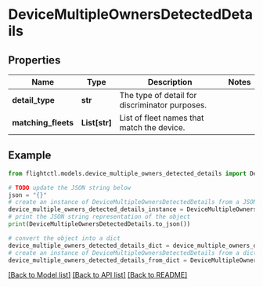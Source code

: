 # DeviceMultipleOwnersDetectedDetails


## Properties

Name | Type | Description | Notes
------------ | ------------- | ------------- | -------------
**detail_type** | **str** | The type of detail for discriminator purposes. | 
**matching_fleets** | **List[str]** | List of fleet names that match the device. | 

## Example

```python
from flightctl.models.device_multiple_owners_detected_details import DeviceMultipleOwnersDetectedDetails

# TODO update the JSON string below
json = "{}"
# create an instance of DeviceMultipleOwnersDetectedDetails from a JSON string
device_multiple_owners_detected_details_instance = DeviceMultipleOwnersDetectedDetails.from_json(json)
# print the JSON string representation of the object
print(DeviceMultipleOwnersDetectedDetails.to_json())

# convert the object into a dict
device_multiple_owners_detected_details_dict = device_multiple_owners_detected_details_instance.to_dict()
# create an instance of DeviceMultipleOwnersDetectedDetails from a dict
device_multiple_owners_detected_details_from_dict = DeviceMultipleOwnersDetectedDetails.from_dict(device_multiple_owners_detected_details_dict)
```
[[Back to Model list]](../README.md#documentation-for-models) [[Back to API list]](../README.md#documentation-for-api-endpoints) [[Back to README]](../README.md)


